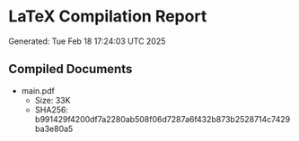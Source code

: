 # LaTeX Compilation Report
Generated: Tue Feb 18 17:24:03 UTC 2025
## Compiled Documents
- main.pdf
  - Size: 33K
  - SHA256: b991429f4200df7a2280ab508f06d7287a6f432b873b2528714c7429ba3e80a5
